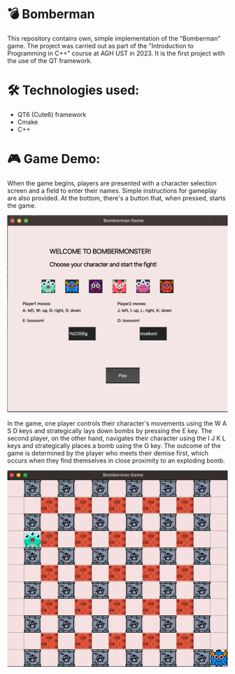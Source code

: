 # 💣 Bomberman 
This repository contains own, simple implementation of the "Bomberman" game. The project was carried out as part of the "Introduction to Programming in C++" course at AGH UST in 2023. It is the first project with the use of the QT framework.

# 🛠 Technologies used:
<ul>
  <li> QT6 (Cute6) framework </li>
  <li> Cmake </li>
  <li> C++ </li>
</ul>

# 🎮 Game Demo:

When the game begins, players are presented with a character selection screen and a field to enter their names. Simple instructions for gameplay are also provided. At the bottom, there's a button that, when pressed, starts the game.

<img src = "readme/start.png">

In the game, one player controls their character's movements using the W A S D keys and strategically lays down bombs by pressing the E key. The second player, on the other hand, navigates their character using the I J K L keys and strategically places a bomb using the O key. The outcome of the game is determined by the player who meets their demise first, which occurs when they find themselves in close proximity to an exploding bomb.


<img src = "readme/demo.gif">


